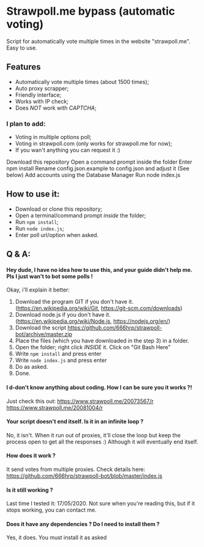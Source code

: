 # Strawpoll.me bypass (automatic voting)
Script for automatically vote multiple times in the website "strawpoll.me". Easy to use.

## Features
- Automatically vote multiple times (about 1500 times);
- Auto proxy scrapper;
- Friendly interface;
- Works with IP check;
- Does *NOT* work with _CAPTCHA_;

### I plan to add:
- Voting in multiple options poll;
- Voting in strawpoll.com (only works for strawpoll.me for now);
- If you wan't anything you can request it :)

Download this repository
Open a command prompt inside the folder
Enter npm install
Rename config.json.example to config.json and adjust it (See below)
Add accounts using the Database Manager
Run node index.js


## How to use it:
- Download or clone this repository;
- Open a terminal/command prompt *inside* the folder;
- Run ```npm install```;
- Run ```node index.js```;
- Enter poll url/option when asked.

## Q & A:





#### Hey dude, I have no idea how to use this, and your guide didn't help me. Pls I just wan't to bot some polls !
Okay, i'll explain it better:

1. Download the program GIT if you don't have it. (https://en.wikipedia.org/wiki/Git, https://git-scm.com/downloads)
2. Download node.js if you don't have it. (https://en.wikipedia.org/wiki/Node.js, https://nodejs.org/en/)
3. Download the script https://github.com/666hrp/strawpoll-bot/archive/master.zip
4. Place the files (which you have downloaded in the step 3) in a folder.
5. Open the folder; right click _INSIDE_ it. Click on "Git Bash Here"
6. Write ```npm install``` and press enter
7. Write ```node index.js``` and press enter
8. Do as asked.
9. Done.


#### I d-don't know anything about coding. How I can be sure you it works ?!
Just check this out: https://www.strawpoll.me/20073567/r https://www.strawpoll.me/20081004/r

#### Your script doesn't end itself. Is it in an infinite loop ?
No, it isn't. When it run out of proxies, it'll close the loop but keep the process open to get all the responses :)
Although it will eventually end itself.

#### How does it work ?
It send votes from multiple proxies. Check details here: https://github.com/666hrp/strawpoll-bot/blob/master/index.js

#### Is it still working ?
Last time I tested it: 17/05/2020. Not sure when you're reading this, but if it stops working, you can contact me.

#### Does it have any dependencies ? Do I need to install them ?
Yes, it does. You must install it as asked
